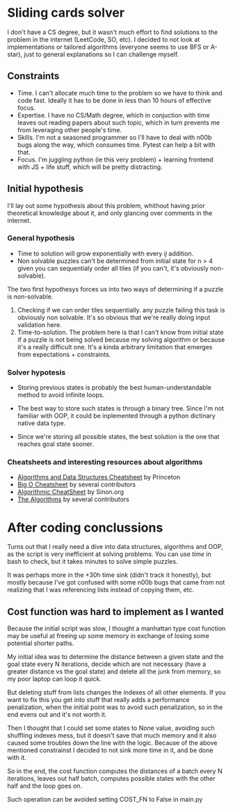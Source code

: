 # Sliding cards solver

I don't have a CS degree, but it wasn't much effort to find solutions to the problem in the internet (LeetCode, SO, etc). I decided to not look at implementations or tailored algorithms (everyone seems to use BFS or A-star), just to general explanations so I can challenge myself.

## Constraints

- Time. I can't allocate much time to the problem so we have to think and code fast. Ideally it has to be done in less than 10 hours of effective focus.
- Expertise. I have no CS/Math degree, which in conjuction with time leaves out reading papers about such topic, which in turn prevents me from leveraging other people's time.
- Skills. I'm not a seasoned programmer so I'll have to deal with n00b bugs along the way, which consumes time. Pytest can help a bit with that.
- Focus. I'm juggling python (ie this very problem) + learning frontend with JS + life stuff, which will be pretty distracting.

## Initial hypothesis

I'll lay out some hypothesis about this problem, whithout having prior theoretical knowledge about it, and only glancing over comments in the internet.

### General hypothesis

- Time to solution will grow exponentially with every *ij* addition.
- Non solvable puzzles can't be determined from initial state for n > 4 given you can sequentialy order all tiles (if you can't, it's obviously non-solvable).

The two first hypothesys forces us into two ways of determining if a puzzle is non-solvable.

1. Checking if we can order tiles sequentially. any puzzle failing this task is obviously non solvable. It's so obvious that we're really doing input validation here.
2. Time-to-solution. The problem here is that I can't know from initial state if a puzzle is not being solved because my solving algorithm or because it's a really difficult one. It's a kinda arbitrary limitation that emerges from expectations + constraints.

### Solver hypotesis

- Storing previous states is probably the best human-understandable method to avoid infinite loops.

- The best way to store such states is through a binary tree. Since I'm not familiar with OOP, it could be inplemented through a python dictinary native data type.

- Since we're storing all possible states, the best solution is the one that reaches goal state sooner.

### Cheatsheets and interesting resources about algorithms

- [Algorithms and Data Structures Cheatsheet](https://algs4.cs.princeton.edu/cheatsheet/) by Princeton
- [Big O Cheatsheet](https://www.bigocheatsheet.com/) by several contributors
- [Algorithmic CheatSheet](https://sinon.org/algorithms/) by Sinon.org
- [The Algorithms](https://the-algorithms.com) by several contributors

# After coding conclussions

Turns out that I really need a dive into data structures, algorithms and OOP, as the script is very inefficient at solving problems. You can use *time* in bash to check, but it takes minutes to solve simple puzzles.

It was perhaps more in the +30h time sink (didn't track it honestly), but mostly because I've got confused with some n00b bugs that came from not realizing that I was referencing lists instead of copying them, etc.

## Cost function was hard to implement as I wanted

Because the initial script was slow, I thought a manhattan type cost function may be useful at freeing up some memory in exchange of losing some potential shorter paths.

My initial idea was to determine the distance between a given state and the goal state every N iterations, decide which are not necessary (have a greater distance vs the goal state) and delete all the junk from memory, so my poor laptop can loop it quick.

But deleting stuff from lists changes the indexes of all other elements. If you want to fix this you get into stuff that really adds a performance penalization, when the initial point was to avoid such penalization, so in the end evens out and it's not worth it.

Then I thought that I could set some states to None value, avoiding such shuffling indexes mess, but it doesn't save that much memory and it also caused some troubles down the line with the logic. Because of the above mentioned constrainst I decided to not sink more time in it, and be done with it.

So in the end, the cost function computes the distances of a batch every N iterations, leaves out half batch, computes possible states with the other half and the loop goes on.

Such operation can be avoided setting COST_FN to False in main.py